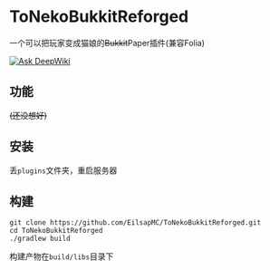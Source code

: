 # ToNekoBukkitReforged
一个可以把玩家变成猫娘的<del>Bukkit</del>Paper插件(兼容Folia)

[![Ask DeepWiki](https://deepwiki.com/badge.svg)](https://deepwiki.com/EilsapMC/ToNekoBukkitReforged)


## 功能
<del>(还没想好)</del>

## 安装
丢`plugins`文件夹，重启服务器

## 构建
````shell
git clone https://github.com/EilsapMC/ToNekoBukkitReforged.git
cd ToNekoBukkitReforged
./gradlew build
````

构建产物在`build/libs`目录下